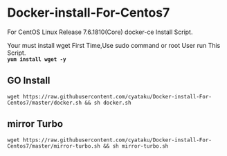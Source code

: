 # Docker-install-For-Centos7
For CentOS Linux Release 7.6.1810(Core) docker-ce Install Script.  

Your must install wget First Time,Use sudo command or root User run This Script.  
**`yum install wget -y`**    
## GO Install 
`wget https://raw.githubusercontent.com/cyataku/Docker-install-For-Centos7/master/docker.sh && sh docker.sh`

## mirror Turbo
`wget https://raw.githubusercontent.com/cyataku/Docker-install-For-Centos7/master/mirror-turbo.sh && sh mirror-turbo.sh`
